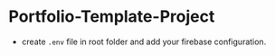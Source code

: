 # Portfolio-Template-Project

- create `.env` file in root folder and add your firebase configuration.
